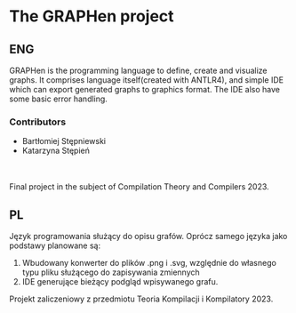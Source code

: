 # The GRAPHen project

## ENG

GRAPHen is the programming language to define, create and visualize graphs. It comprises language itself(created with ANTLR4), and simple IDE which can export generated graphs to graphics format. The IDE also have some basic error handling.

### Contributors
* Bartłomiej Stępniewski<br>
* Katarzyna Stępień

<br><br>
Final project in the subject of Compilation Theory and Compilers 2023.

## PL
Język programowania służący do opisu grafów. Oprócz samego języka jako podstawy planowane są:

1) Wbudowany konwerter do plików .png i .svg, względnie do własnego typu pliku służącego do zapisywania zmiennych
2) IDE generujące bieżący podgląd wpisywanego grafu.

Projekt zaliczeniowy z przedmiotu Teoria Kompilacji i Kompilatory 2023.


